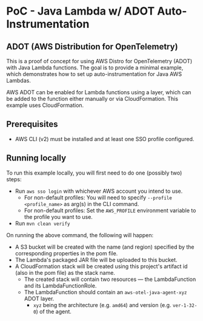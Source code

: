 # PoC - Java Lambda w/ ADOT Auto-Instrumentation
## ADOT (AWS Distribution for OpenTelemetry)

This is a proof of concept for using AWS Distro for OpenTelemetry (ADOT) with Java Lambda functions. The goal is to 
provide a minimal example, which demonstrates how to set up auto-instrumentation for Java AWS Lambdas.

AWS ADOT can be enabled for Lambda functions using a layer, which can be added to the function either manually or via 
CloudFormation. This example uses CloudFormation.

## Prerequisites
- AWS CLI (v2) must be installed and at least one SSO profile configured.

## Running locally

To run this example locally, you will first need to do one (possibly two) steps:

- Run `aws sso login` with whichever AWS account you intend to use. 
  - For non-default profiles: You will need to specify `--profile <profile_name>` as arg(s) in the CLI command.
  - For non-default profiles: Set the `AWS_PROFILE` environment variable to the profile you want to use.
- Run `mvn clean verify`

On running the above command, the following will happen:
- A S3 bucket will be created with the name (and region) specified by the corresponding properties in the pom file.
- The Lambda's packaged JAR file will be uploaded to this bucket.
- A CloudFormation stack will be created using this project's artifact id (also in the pom file) as the stack name.
  - The created stack will contain two resources — the LambdaFunction and its LambdaFunctionRole.
  - The LambdaFunction should contain an `aws-otel-java-agent-xyz` ADOT layer. 
    - `xyz` being the architecture (e.g. `amd64`) and version (e.g. `ver-1-32-0`) of the agent.
